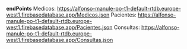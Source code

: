 **endPoints**
Medicos: https://alfonso-manule-po-t1-default-rtdb.europe-west1.firebasedatabase.app/Medicos.json
Pacientes: https://alfonso-manule-po-t1-default-rtdb.europe-west1.firebasedatabase.app/Pacientes.json
Consultas: https://alfonso-manule-po-t1-default-rtdb.europe-west1.firebasedatabase.app/Consultas.json
